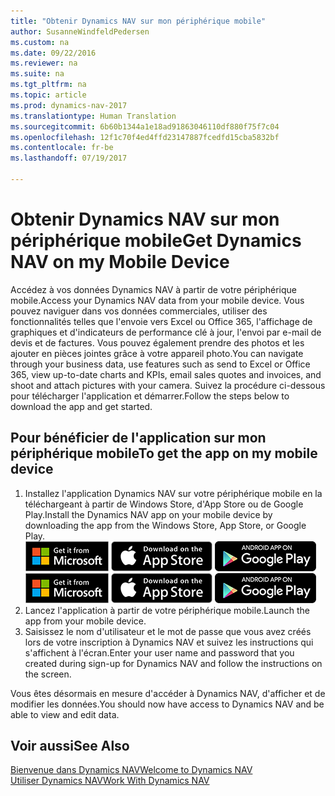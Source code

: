 ```yaml
---
title: "Obtenir Dynamics NAV sur mon périphérique mobile"
author: SusanneWindfeldPedersen
ms.custom: na
ms.date: 09/22/2016
ms.reviewer: na
ms.suite: na
ms.tgt_pltfrm: na
ms.topic: article
ms.prod: dynamics-nav-2017
ms.translationtype: Human Translation
ms.sourcegitcommit: 6b60b1344a1e18ad91863046110df880f75f7c04
ms.openlocfilehash: 12f1c70f4ed4ffd23147887fcedfd15cba5832bf
ms.contentlocale: fr-be
ms.lasthandoff: 07/19/2017

---
```


# <a name="get-dynamics-nav-on-my-mobile-device"></a><span data-ttu-id="b5587-102">Obtenir Dynamics NAV sur mon périphérique mobile</span><span class="sxs-lookup"><span data-stu-id="b5587-102">Get Dynamics NAV on my Mobile Device</span></span>
<span data-ttu-id="b5587-103">Accédez à vos données Dynamics NAV à partir de votre périphérique mobile.</span><span class="sxs-lookup"><span data-stu-id="b5587-103">Access your Dynamics NAV data from your mobile device.</span></span> <span data-ttu-id="b5587-104">Vous pouvez naviguer dans vos données commerciales, utiliser des fonctionnalités telles que l'envoie vers Excel ou Office 365, l'affichage de graphiques et d'indicateurs de performance clé à jour, l'envoi par e-mail de devis et de factures. Vous pouvez également prendre des photos et les ajouter en pièces jointes grâce à votre appareil photo.</span><span class="sxs-lookup"><span data-stu-id="b5587-104">You can navigate through your business data, use features such as send to Excel or Office 365, view up-to-date charts and KPIs, email sales quotes and invoices, and shoot and attach pictures with your camera.</span></span> <span data-ttu-id="b5587-105">Suivez la procédure ci-dessous pour télécharger l'application et démarrer.</span><span class="sxs-lookup"><span data-stu-id="b5587-105">Follow the steps below to download the app and get started.</span></span>

## <a name="to-get-the-app-on-my-mobile-device"></a><span data-ttu-id="b5587-106">Pour bénéficier de l'application sur mon périphérique mobile</span><span class="sxs-lookup"><span data-stu-id="b5587-106">To get the app on my mobile device</span></span>
1. <span data-ttu-id="b5587-107">Installez l'application Dynamics NAV sur votre périphérique mobile en la téléchargeant à partir de Windows Store, d'App Store ou de Google Play.</span><span class="sxs-lookup"><span data-stu-id="b5587-107">Install the Dynamics NAV app on your mobile device by downloading the app from the Windows Store, App Store, or Google Play.</span></span>  
<span data-ttu-id="b5587-108">[![Windows Store](./media/install-mobile-app/windowsstore.png)](http://go.microsoft.com/fwlink/?LinkId=734848)
[![App Store](./media/install-mobile-app/appstore.png)](http://go.microsoft.com/fwlink/?LinkId=734847) [![Google Play](./media/install-mobile-app/googleplay.png)](http://go.microsoft.com/fwlink/?LinkId=734849)</span><span class="sxs-lookup"><span data-stu-id="b5587-108">[![Windows Store](./media/install-mobile-app/windowsstore.png)](http://go.microsoft.com/fwlink/?LinkId=734848)
[![App Store](./media/install-mobile-app/appstore.png)](http://go.microsoft.com/fwlink/?LinkId=734847) [![Google Play](./media/install-mobile-app/googleplay.png)](http://go.microsoft.com/fwlink/?LinkId=734849)</span></span>  
2. <span data-ttu-id="b5587-109">Lancez l'application à partir de votre périphérique mobile.</span><span class="sxs-lookup"><span data-stu-id="b5587-109">Launch the app from your mobile device.</span></span>
3. <span data-ttu-id="b5587-110">Saisissez le nom d'utilisateur et le mot de passe que vous avez créés lors de votre inscription à Dynamics NAV et suivez les instructions qui s'affichent à l'écran.</span><span class="sxs-lookup"><span data-stu-id="b5587-110">Enter your user name and password that you created during sign-up for Dynamics NAV and follow the instructions on the screen.</span></span>

<span data-ttu-id="b5587-111">Vous êtes désormais en mesure d'accéder à Dynamics NAV, d'afficher et de modifier les données.</span><span class="sxs-lookup"><span data-stu-id="b5587-111">You should now have access to Dynamics NAV and be able to view and edit data.</span></span>

## <a name="see-also"></a><span data-ttu-id="b5587-112">Voir aussi</span><span class="sxs-lookup"><span data-stu-id="b5587-112">See Also</span></span>
[<span data-ttu-id="b5587-113">Bienvenue dans Dynamics NAV</span><span class="sxs-lookup"><span data-stu-id="b5587-113">Welcome to Dynamics NAV</span></span>](across-get-started.md)  
[<span data-ttu-id="b5587-114">Utiliser Dynamics NAV</span><span class="sxs-lookup"><span data-stu-id="b5587-114">Work With Dynamics NAV</span></span>](ui-work-product.md)  


